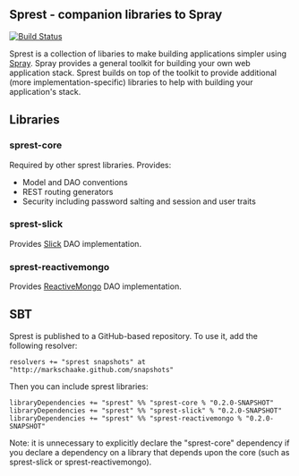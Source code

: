 ## Sprest - companion libraries to Spray ##

[![Build Status](https://travis-ci.org/markschaake/sprest.png)](https://travis-ci.org/markschaake/sprest)

Sprest is a collection of libaries to make building applications simpler using [Spray](http://spray.io). Spray provides a general toolkit for building your own web application stack. Sprest builds on top of the toolkit to provide additional (more implementation-specific) libraries to help with building your application's stack.

## Libraries ##

### sprest-core ###
Required by other sprest libraries.
Provides:

* Model and DAO conventions
* REST routing generators
* Security including password salting and session and user traits

### sprest-slick ###
Provides [Slick](http://slick.typesafe.com/) DAO implementation.

### sprest-reactivemongo ###
Provides [ReactiveMongo](http://reactivemongo.org/) DAO implementation.

## SBT ##
Sprest is published to a GitHub-based repository. To use it, add the following resolver:

    resolvers += "sprest snapshots" at "http://markschaake.github.com/snapshots"

Then you can include sprest libraries:

    libraryDependencies += "sprest" %% "sprest-core % "0.2.0-SNAPSHOT"
	libraryDependencies += "sprest" %% "sprest-slick" % "0.2.0-SNAPSHOT"
	libraryDependencies += "sprest" %% "sprest-reactivemongo % "0.2.0-SNAPSHOT"

Note: it is unnecessary to explicitly declare the "sprest-core" dependency if you declare a dependency on a library that depends upon the core (such as sprest-slick or sprest-reactivemongo).
